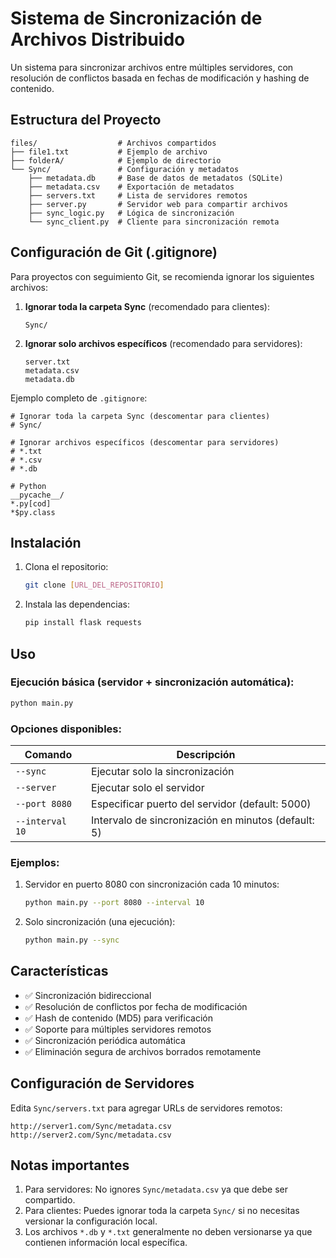 
# Sistema de Sincronización de Archivos Distribuido

Un sistema para sincronizar archivos entre múltiples servidores, con resolución de conflictos basada en fechas de modificación y hashing de contenido.

## Estructura del Proyecto

```
files/                  # Archivos compartidos
├── file1.txt           # Ejemplo de archivo
├── folderA/            # Ejemplo de directorio
└── Sync/               # Configuración y metadatos
    ├── metadata.db     # Base de datos de metadatos (SQLite)
    ├── metadata.csv    # Exportación de metadatos
    ├── servers.txt     # Lista de servidores remotos
    ├── server.py       # Servidor web para compartir archivos
    ├── sync_logic.py   # Lógica de sincronización
    └── sync_client.py  # Cliente para sincronización remota
```

## Configuración de Git (.gitignore)

Para proyectos con seguimiento Git, se recomienda ignorar los siguientes archivos:

1. **Ignorar toda la carpeta Sync** (recomendado para clientes):
   ```
   Sync/
   ```

2. **Ignorar solo archivos específicos** (recomendado para servidores):
   ```
   server.txt
   metadata.csv
   metadata.db
   ```

Ejemplo completo de `.gitignore`:
```
# Ignorar toda la carpeta Sync (descomentar para clientes)
# Sync/

# Ignorar archivos específicos (descomentar para servidores)
# *.txt
# *.csv
# *.db

# Python
__pycache__/
*.py[cod]
*$py.class
```

## Instalación

1. Clona el repositorio:
   ```bash
   git clone [URL_DEL_REPOSITORIO]
   ```

2. Instala las dependencias:
   ```bash
   pip install flask requests
   ```

## Uso

### Ejecución básica (servidor + sincronización automática):
```bash
python main.py
```

### Opciones disponibles:
| Comando                | Descripción                                      |
|------------------------|--------------------------------------------------|
| `--sync`              | Ejecutar solo la sincronización                  |
| `--server`            | Ejecutar solo el servidor                        |
| `--port 8080`         | Especificar puerto del servidor (default: 5000)  |
| `--interval 10`       | Intervalo de sincronización en minutos (default: 5) |

### Ejemplos:
1. Servidor en puerto 8080 con sincronización cada 10 minutos:
   ```bash
   python main.py --port 8080 --interval 10
   ```

2. Solo sincronización (una ejecución):
   ```bash
   python main.py --sync
   ```

## Características

- ✅ Sincronización bidireccional
- ✅ Resolución de conflictos por fecha de modificación
- ✅ Hash de contenido (MD5) para verificación
- ✅ Soporte para múltiples servidores remotos
- ✅ Sincronización periódica automática
- ✅ Eliminación segura de archivos borrados remotamente

## Configuración de Servidores

Edita `Sync/servers.txt` para agregar URLs de servidores remotos:
```
http://server1.com/Sync/metadata.csv
http://server2.com/Sync/metadata.csv
```

## Notas importantes

1. Para servidores: No ignores `Sync/metadata.csv` ya que debe ser compartido.
2. Para clientes: Puedes ignorar toda la carpeta `Sync/` si no necesitas versionar la configuración local.
3. Los archivos `*.db` y `*.txt` generalmente no deben versionarse ya que contienen información local específica.